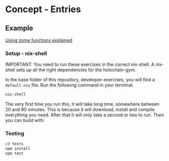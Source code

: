 # Concept - Entries

## Example

[Using zome functions explained](https://holochain-gym.github.io/developers/basic/zome-functions/)

### Setup - nix-shell
IMPORTANT: You need to run these exercises in the correct nix-shell.
A nix-shell sets up all the right dependencies for the holochain-gym.

In the base folder of this repository, developer-exercises, you will find
a `default.nix` file. Run the following command in your terminal:

```bash
nix-shell
```
The very first time you run this, it will take long time, somewhere between 20 and 80 minutes.
This is because it will download, install and compile everything you need. After that it will only take a second or two to run.
Then you can build with:


### Testing

```bash
cd tests
npm install
npm test
```
